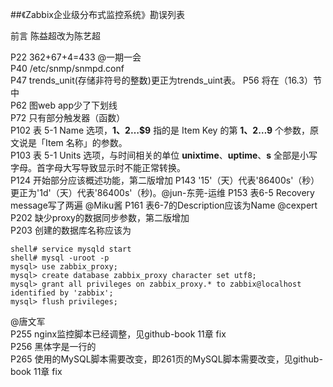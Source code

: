 ##《Zabbix企业级分布式监控系统》勘误列表

前言 陈益超改为陈艺超

P22  362+67+4=433  @一期一会     
P40  /etc/snmp/snmpd.conf  
P47 trends_unit(存储非符号的整数)更正为trends_uint表。
P56  将在（16.3）节中   
P62  图web app少了下划线   
P72 只有部分触发器（函数）  
P102 表 5-1 Name 选项，**$1、$2…$9** 指的是 Item Key 的第 **1、2…9** 个参数，原文说是「Item 名称」的参数。  
P103 表 5-1 Units 选项，与时间相关的单位 **unixtime**、**uptime**、**s** 全部是小写字母。首字母大写导致显示时不能正常转换。  
P124 开始部分应该概述功能，第二版增加 
P143 '15'（天）代表'86400s'（秒）更正为'1d'（天）代表'86400s'（秒)。@jun-东莞-运维
P153 表6-5 Recovery message写了两遍   @Miku酱
P161 表6-7的Description应该为Name   @cexpert   
P202 缺少proxy的数据同步参数，第二版增加    
P203 创建的数据库名称应该为   
```
shell# service mysqld start
shell# mysql -uroot -p
mysql> use zabbix_proxy;
mysql> create database zabbix_proxy character set utf8;
mysql> grant all privileges on zabbix_proxy.* to zabbix@localhost identified by 'zabbix'; 
mysql> flush privileges;
```
@唐文军  
P255 nginx监控脚本已经调整，见github-book 11章 fix   
P256 黑体字是一行的   
P265 使用的MySQL脚本需要改变，即261页的MySQL脚本需要改变，见github-book 11章 fix       

